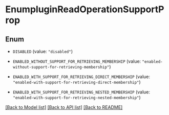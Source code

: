 # EnumpluginReadOperationSupportProp

## Enum


* `DISABLED` (value: `"disabled"`)

* `ENABLED_WITHOUT_SUPPORT_FOR_RETRIEVING_MEMBERSHIP` (value: `"enabled-without-support-for-retrieving-membership"`)

* `ENABLED_WITH_SUPPORT_FOR_RETRIEVING_DIRECT_MEMBERSHIP` (value: `"enabled-with-support-for-retrieving-direct-membership"`)

* `ENABLED_WITH_SUPPORT_FOR_RETRIEVING_NESTED_MEMBERSHIP` (value: `"enabled-with-support-for-retrieving-nested-membership"`)


[[Back to Model list]](../README.md#documentation-for-models) [[Back to API list]](../README.md#documentation-for-api-endpoints) [[Back to README]](../README.md)


